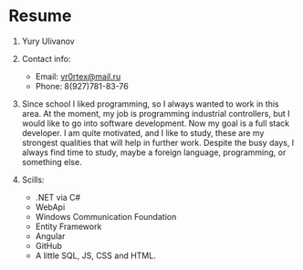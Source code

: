 # Resume

1. Yury Ulivanov

2. Contact info:
    * Email: vr0rtex@mail.ru
    * Phone: 8(927)781-83-76

3. Since school I liked programming, so I always wanted to work in this area. At the moment, my job is programming industrial controllers, but I would like to go into software development. Now my goal is a full stack developer.
I am quite motivated, and I like to study, these are my strongest qualities that will help in further work. Despite the busy days, I always find time to study, maybe a foreign language, programming, or something else.

4. Scills:
    * .NET via C#
    * WebApi
    * Windows Communication Foundation
    * Entity Framework
    * Angular
    * GitHub
    * A little SQL, JS, CSS and HTML.
